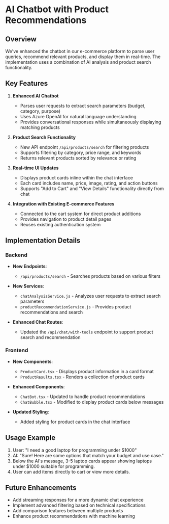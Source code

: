 # AI Chatbot with Product Recommendations

## Overview
We've enhanced the chatbot in our e-commerce platform to parse user queries, recommend relevant products, and display them in real-time. The implementation uses a combination of AI analysis and product search functionality.

## Key Features

1. **Enhanced AI Chatbot**
   - Parses user requests to extract search parameters (budget, category, purpose)
   - Uses Azure OpenAI for natural language understanding
   - Provides conversational responses while simultaneously displaying matching products

2. **Product Search Functionality**
   - New API endpoint `/api/products/search` for filtering products
   - Supports filtering by category, price range, and keywords
   - Returns relevant products sorted by relevance or rating

3. **Real-time UI Updates**
   - Displays product cards inline within the chat interface
   - Each card includes name, price, image, rating, and action buttons
   - Supports "Add to Cart" and "View Details" functionality directly from chat

4. **Integration with Existing E-commerce Features**
   - Connected to the cart system for direct product additions
   - Provides navigation to product detail pages
   - Reuses existing authentication system

## Implementation Details

### Backend
- **New Endpoints**:
  - `/api/products/search` - Searches products based on various filters
  
- **New Services**:
  - `chatAnalysisService.js` - Analyzes user requests to extract search parameters
  - `productRecommendationService.js` - Provides product recommendations and search

- **Enhanced Chat Routes**:
  - Updated the `/api/chat/with-tools` endpoint to support product search and recommendation

### Frontend
- **New Components**:
  - `ProductCard.tsx` - Displays product information in a card format
  - `ProductResults.tsx` - Renders a collection of product cards

- **Enhanced Components**:
  - `ChatBot.tsx` - Updated to handle product recommendations
  - `ChatBubble.tsx` - Modified to display product cards below messages

- **Updated Styling**:
  - Added styling for product cards in the chat interface

## Usage Example
1. User: "I need a good laptop for programming under $1000"
2. AI: "Sure! Here are some options that match your budget and use case."
3. Below the AI's message, 3-5 laptop cards appear showing laptops under $1000 suitable for programming.
4. User can add items directly to cart or view more details.

## Future Enhancements
- Add streaming responses for a more dynamic chat experience
- Implement advanced filtering based on technical specifications
- Add comparison features between multiple products
- Enhance product recommendations with machine learning
